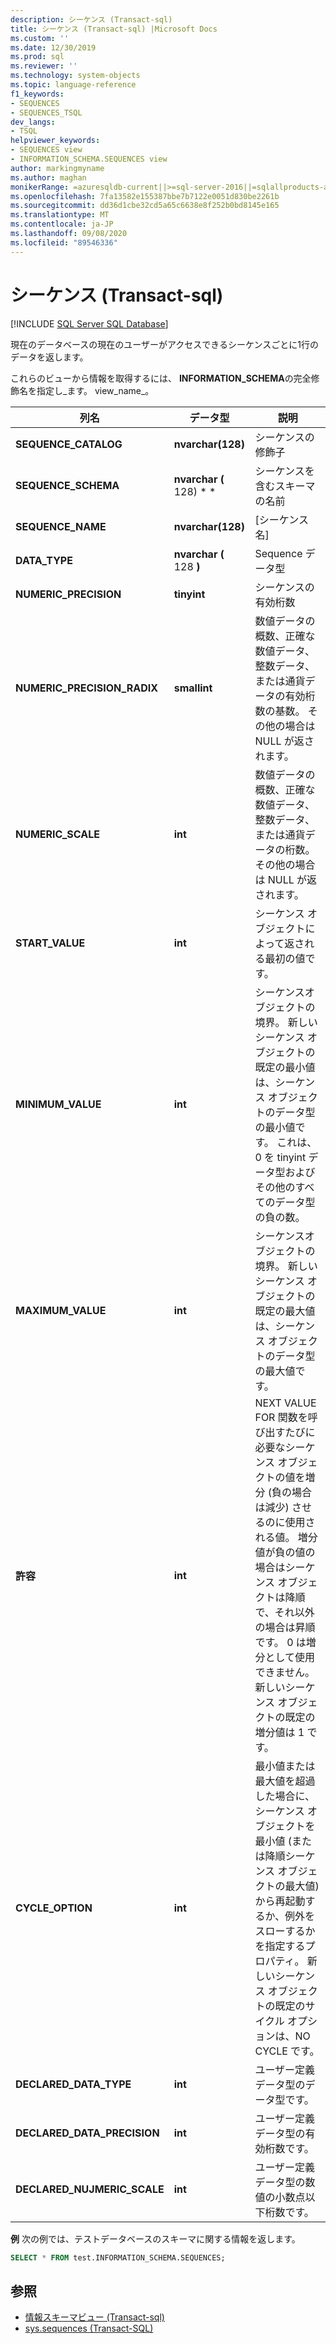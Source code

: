 ```yaml
---
description: シーケンス (Transact-sql)
title: シーケンス (Transact-sql) |Microsoft Docs
ms.custom: ''
ms.date: 12/30/2019
ms.prod: sql
ms.reviewer: ''
ms.technology: system-objects
ms.topic: language-reference
f1_keywords:
- SEQUENCES
- SEQUENCES_TSQL
dev_langs:
- TSQL
helpviewer_keywords:
- SEQUENCES view
- INFORMATION_SCHEMA.SEQUENCES view
author: markingmyname
ms.author: maghan
monikerRange: =azuresqldb-current||>=sql-server-2016||=sqlallproducts-allversions||>=sql-server-linux-2017||=azuresqldb-mi-current
ms.openlocfilehash: 7fa13582e155387bbe7b7122e0051d830be2261b
ms.sourcegitcommit: dd36d1cbe32cd5a65c6638e8f252b0bd8145e165
ms.translationtype: MT
ms.contentlocale: ja-JP
ms.lasthandoff: 09/08/2020
ms.locfileid: "89546336"
---
```

# <a name="sequences-transact-sql"></a>シーケンス (Transact-sql)

[!INCLUDE [SQL Server SQL Database](../../includes/applies-to-version/sql-asdb.md)]

現在のデータベースの現在のユーザーがアクセスできるシーケンスごとに1行のデータを返します。

これらのビューから情報を取得するには、 **INFORMATION_SCHEMA**の完全修飾名を指定し_ます。 view_name_。

|列名|データ型|説明|
|-----------------|---------------|-----------------|
|**SEQUENCE_CATALOG**|**nvarchar(128)**|シーケンスの修飾子|
|**SEQUENCE_SCHEMA**|**nvarchar (** 128) * *|シーケンスを含むスキーマの名前|
|**SEQUENCE_NAME**|**nvarchar(128)**|[シーケンス名]|
|**DATA_TYPE**|**nvarchar (** 128 **)**|Sequence データ型|
|**NUMERIC_PRECISION**|**tinyint**|シーケンスの有効桁数|
|**NUMERIC_PRECISION_RADIX**|**smallint**|数値データの概数、正確な数値データ、整数データ、または通貨データの有効桁数の基数。 その他の場合は NULL が返されます。|
|**NUMERIC_SCALE**|**int**|数値データの概数、正確な数値データ、整数データ、または通貨データの桁数。 その他の場合は NULL が返されます。|
|**START_VALUE**|**int**|シーケンス オブジェクトによって返される最初の値です。|
|**MINIMUM_VALUE**|**int**|シーケンスオブジェクトの境界。 新しいシーケンス オブジェクトの既定の最小値は、シーケンス オブジェクトのデータ型の最小値です。 これは、0 を tinyint データ型およびその他のすべてのデータ型の負の数。|
|**MAXIMUM_VALUE**|**int**|シーケンスオブジェクトの境界。 新しいシーケンス オブジェクトの既定の最大値は、シーケンス オブジェクトのデータ型の最大値です。|
|**許容**|**int**|NEXT VALUE FOR 関数を呼び出すたびに必要なシーケンス オブジェクトの値を増分 (負の場合は減少) させるのに使用される値。 増分値が負の値の場合はシーケンス オブジェクトは降順で、それ以外の場合は昇順です。 0 は増分として使用できません。 新しいシーケンス オブジェクトの既定の増分値は 1 です。
|**CYCLE_OPTION**|**int**|最小値または最大値を超過した場合に、シーケンス オブジェクトを最小値 (または降順シーケンス オブジェクトの最大値) から再起動するか、例外をスローするかを指定するプロパティ。 新しいシーケンス オブジェクトの既定のサイクル オプションは、NO CYCLE です。
|**DECLARED_DATA_TYPE**|**int**|ユーザー定義データ型のデータ型です。|
|**DECLARED_DATA_PRECISION**|**int**|ユーザー定義データ型の有効桁数です。|
|**DECLARED_NUJMERIC_SCALE**|**int**|ユーザー定義データ型の数値の小数点以下桁数です。|

**例** 次の例では、テストデータベースのスキーマに関する情報を返します。

```sql
SELECT * FROM test.INFORMATION_SCHEMA.SEQUENCES;
```

## <a name="see-also"></a>参照

- [情報スキーマビュー &#40;Transact-sql&#41;](~/relational-databases/system-information-schema-views/system-information-schema-views-transact-sql.md)
- [sys.sequences &#40;Transact-SQL&#41;](../../relational-databases/system-catalog-views/sys-sequences-transact-sql.md)
